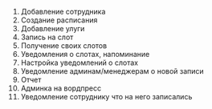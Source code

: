 1) Добавление сотрудника
2) Создание расписания
3) Добавление улуги
4) Запись на слот
5) Получение своих слотов
6) Уведомления о слотах, напоминание
7) Настройка уведомлений о слотах
8) Уведомление админам/менеджерам о новой записи
9) Отчет
10) Админка на вордпресс
11) Уведомление сотруднику что на него записались